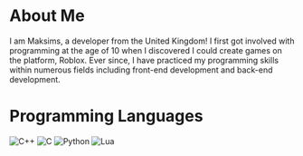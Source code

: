# About Me
I am Maksims, a developer from the United Kingdom! I first got involved with programming at the age of 10 when I discovered I could create games on the platform, Roblox. Ever since, I have practiced my programming skills within numerous fields including front-end development and back-end development.

# Programming Languages

![C++](https://img.shields.io/badge/c++-%2300599C.svg?style=flat&logo=c%2B%2B&logoColor=white) ![C](https://img.shields.io/badge/c-%2300599C.svg?style=flat&logo=c&logoColor=white) ![Python](https://img.shields.io/badge/python-3670A0?style=flat&logo=python&logoColor=ffdd54) ![Lua](https://img.shields.io/badge/lua-%232C2D72.svg?style=flat&logo=lua&logoColor=white)
